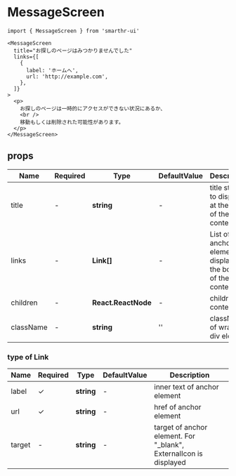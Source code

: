 # MessageScreen

```tsx
import { MessageScreen } from 'smarthr-ui'

<MessageScreen
  title="お探しのページはみつかりませんでした"
  links={[
    {
      label: 'ホームへ',
      url: 'http://example.com',
    },
  ]}
>
  <p>
    お探しのページは一時的にアクセスができない状況にあるか、
    <br />
    移動もしくは削除された可能性があります。
  </p>
</MessageScreen>
```

## props

| Name      | Required | Type                | DefaultValue | Description                                                     |
| --------- | -------- | ------------------- | ------------ | --------------------------------------------------------------- |
| title     | -        | **string**          | -            | title string to display at the top of the content               |
| links     | -        | **Link[]**          | -            | List of anchor elements to display at the bottom of the content |
| children  | -        | **React.ReactNode** | -            | children content                                                |
| className | -        | **string**          | ''           | className of wrapper div element                                |

### type of Link

| Name   | Required | Type       | DefaultValue | Description                                                         |
| ------ | -------- | ---------- | ------------ | ------------------------------------------------------------------- |
| label  | ✓        | **string** | -            | inner text of anchor element                                        |
| url    | ✓        | **string** | -            | href of anchor element                                              |
| target | -        | **string** | -            | target of anchor element. For "\_blank", ExternalIcon is displayed |

